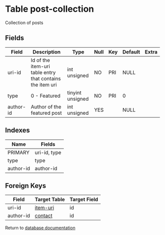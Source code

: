 Table post-collection
===========

Collection of posts

Fields
------

| Field     | Description                                               | Type             | Null | Key | Default | Extra |
| --------- | --------------------------------------------------------- | ---------------- | ---- | --- | ------- | ----- |
| uri-id    | Id of the item-uri table entry that contains the item uri | int unsigned     | NO   | PRI | NULL    |       |
| type      | 0 - Featured                                              | tinyint unsigned | NO   | PRI | 0       |       |
| author-id | Author of the featured post                               | int unsigned     | YES  |     | NULL    |       |

Indexes
------------

| Name      | Fields       |
| --------- | ------------ |
| PRIMARY   | uri-id, type |
| type      | type         |
| author-id | author-id    |

Foreign Keys
------------

| Field | Target Table | Target Field |
|-------|--------------|--------------|
| uri-id | [item-uri](help/database/db_item-uri) | id |
| author-id | [contact](help/database/db_contact) | id |

Return to [database documentation](help/database)
